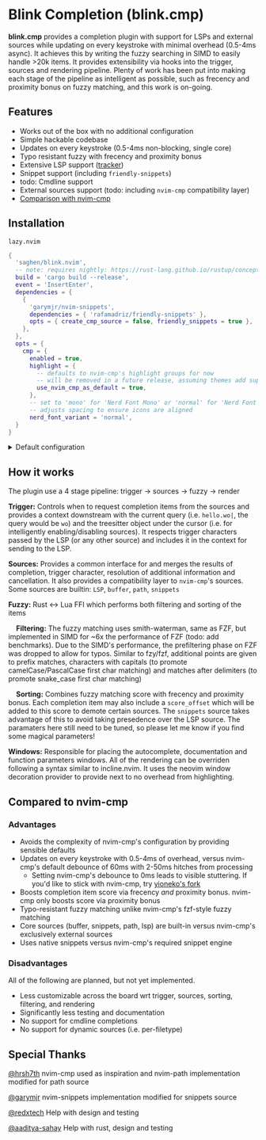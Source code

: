 # Blink Completion (blink.cmp)

**blink.cmp** provides a completion plugin with support for LSPs and external sources while updating on every keystroke with minimal overhead (0.5-4ms async). It achieves this by writing the fuzzy searching in SIMD to easily handle >20k items. It provides extensibility via hooks into the trigger, sources and rendering pipeline. Plenty of work has been put into making each stage of the pipeline as intelligent as possible, such as frecency and proximity bonus on fuzzy matching, and this work is on-going.

## Features

- Works out of the box with no additional configuration
- Simple hackable codebase
- Updates on every keystroke (0.5-4ms non-blocking, single core)
- Typo resistant fuzzy with frecency and proximity bonus
- Extensive LSP support ([tracker](./LSP_TRACKER.md))
- Snippet support (including `friendly-snippets`)
- todo: Cmdline support
- External sources support (todo: including `nvim-cmp` compatibility layer)
- [Comparison with nvim-cmp](#compared-to-nvim-cmp)

## Installation

`lazy.nvim`

```lua
{
  'saghen/blink.nvim',
  -- note: requires nightly: https://rust-lang.github.io/rustup/concepts/channels.html#working-with-nightly-rust
  build = 'cargo build --release',
  event = 'InsertEnter',
  dependencies = {
    {
      'garymjr/nvim-snippets',
      dependencies = { 'rafamadriz/friendly-snippets' },
      opts = { create_cmp_source = false, friendly_snippets = true },
    },
  },
  opts = {
    cmp = {
      enabled = true,
      highlight = {
        -- defaults to nvim-cmp's highlight groups for now
        -- will be removed in a future release, assuming themes add support
        use_nvim_cmp_as_default = true,
      },
      -- set to 'mono' for 'Nerd Font Mono' or 'normal' for 'Nerd Font'
      -- adjusts spacing to ensure icons are aligned
      nerd_font_variant = 'normal',
  }
}
```

<details>
<summary>Default configuration</summary>

<!-- config:start -->

```lua
{
  -- for keymap, all values may be string | string[]
  -- use an empty table to disable a keymap
  keymap = {
    show = '<C-space>',
    hide = '<C-e>',
    accept = '<Tab>',
    select_prev = { '<Up>', '<C-j>' },
    select_next = { '<Down>', '<C-k>' },

    show_documentation = {},
    hide_documentation = {},
    scroll_documentation_up = '<C-b>',
    scroll_documentation_down = '<C-f>',

    snippet_forward = '<Tab>',
    snippet_backward = '<S-Tab>',
  },

  trigger = {
    -- regex used to get the text when fuzzy matching
    -- changing this may break some sources, so please report if you run into issues
    context_regex = '[%w_\\-]',
    -- LSPs can indicate when to show the completion window via trigger characters
    -- however, some LSPs (*cough* tsserver *cough*) return characters that would essentially
    -- always show the window. We block these by default
    blocked_trigger_characters = { ' ', '\n', '\t' },
    -- when true, will show the completion window when the cursor comes after a trigger character when entering insert mode
    show_on_insert_on_trigger_character = true,
  },

  fuzzy = {
    -- frencency tracks the most recently/frequently used items and boosts the score of the item
    use_frecency = true,
    -- proximity bonus boosts the score of items with a value in the buffer
    use_proximity = true,
    max_items = 200,
    -- controls which sorts to use and in which order, these three are currently the only allowed options
    sorts = { 'label', 'kind', 'score' },
  },

  sources = {
    -- similar to nvim-cmp's sources, but we point directly to the source module
    -- multiple groups can be provided, where it'll fallback to the next group if the previous
    -- returns no completion items
    providers = {
      {
        { 'blink.cmp.sources.lsp' },
        { 'blink.cmp.sources.path' },
        { 'blink.cmp.sources.snippets', score_offset = -3 },
      },
      { { 'blink.cmp.sources.buffer' } },
    },
  },

  windows = {
    autocomplete = {
      min_width = 30,
      max_width = 60,
      max_height = 10,
      order = 'top_down',
      -- which directions to show the window,
      -- falling back to the next direction when there's not enough space
      direction_priority = { 'n', 's' },
    },
    documentation = {
      min_width = 10,
      max_width = 60,
      max_height = 20,
      -- which directions to show the documentation window,
      -- for each of the possible autocomplete window directions,
      -- falling back to the next direction when there's not enough space
      direction_priority = {
        autocomplete_north = { 'e', 'w', 'n', 's' },
        autocomplete_south = { 'e', 'w', 's', 'n' },
      },
      auto_show = true,
      auto_show_delay_ms = 0,
      update_delay_ms = 100,
    },
  },

  highlight = {
    ns = vim.api.nvim_create_namespace('blink_cmp'),
    -- sets the fallback highlight groups to nvim-cmp's highlight groups
    -- useful for when your theme doesn't support blink.cmp
    use_nvim_cmp_as_default = false,
  },

  nerd_font_variant = 'mono',
  kind_icons = {
    Text = '󰉿',
    Method = '󰊕',
    Function = '󰊕',
    Constructor = '󰒓',

    Field = '󰜢',
    Variable = '󰆦',
    Property = '󰖷',

    Class = '󱡠',
    Interface = '󱡠',
    Struct = '󱡠',
    Module = '󰅩',

    Unit = '󰪚',
    Value = '󰦨',
    Enum = '󰦨',
    EnumMember = '󰦨',

    Keyword = '󰻾',
    Constant = '󰏿',

    Snippet = '󱄽',
    Color = '󰏘',
    File = '󰈔',
    Reference = '󰬲',
    Folder = '󰉋',
    Event = '󱐋',
    Operator = '󰪚',
    TypeParameter = '󰬛',
  },
}
```

<!-- config:end -->

</details>

## How it works

The plugin use a 4 stage pipeline: trigger -> sources -> fuzzy -> render

**Trigger:** Controls when to request completion items from the sources and provides a context downstream with the current query (i.e. `hello.wo|`, the query would be `wo`) and the treesitter object under the cursor (i.e. for intelligently enabling/disabling sources). It respects trigger characters passed by the LSP (or any other source) and includes it in the context for sending to the LSP.

**Sources:** Provides a common interface for and merges the results of completion, trigger character, resolution of additional information and cancellation. It also provides a compatibility layer to `nvim-cmp`'s sources. Some sources are builtin: `LSP`, `buffer`, `path`, `snippets`

**Fuzzy:** Rust <-> Lua FFI which performs both filtering and sorting of the items

&nbsp;&nbsp;&nbsp;&nbsp;**Filtering:** The fuzzy matching uses smith-waterman, same as FZF, but implemented in SIMD for ~6x the performance of FZF (todo: add benchmarks). Due to the SIMD's performance, the prefiltering phase on FZF was dropped to allow for typos. Similar to fzy/fzf, additional points are given to prefix matches, characters with capitals (to promote camelCase/PascalCase first char matching) and matches after delimiters (to promote snake_case first char matching)

&nbsp;&nbsp;&nbsp;&nbsp;**Sorting:** Combines fuzzy matching score with frecency and proximity bonus. Each completion item may also include a `score_offset` which will be added to this score to demote certain sources. The `snippets` source takes advantage of this to avoid taking presedence over the LSP source. The paramaters here still need to be tuned, so please let me know if you find some magical parameters!

**Windows:** Responsible for placing the autocomplete, documentation and function parameters windows. All of the rendering can be overriden following a syntax similar to incline.nvim. It uses the neovim window decoration provider to provide next to no overhead from highlighting.

## Compared to nvim-cmp

### Advantages

- Avoids the complexity of nvim-cmp's configuration by providing sensible defaults
- Updates on every keystroke with 0.5-4ms of overhead, versus nvim-cmp's default debounce of 60ms with 2-50ms hitches from processing
    - Setting nvim-cmp's debounce to 0ms leads to visible stuttering. If you'd like to stick with nvim-cmp, try [yioneko's fork](https://github.com/yioneko/nvim-cmp)
- Boosts completion item score via frecency *and* proximity bonus. nvim-cmp only boosts score via proximity bonus
- Typo-resistant fuzzy matching unlike nvim-cmp's fzf-style fuzzy matching
- Core sources (buffer, snippets, path, lsp) are built-in versus nvim-cmp's exclusively external sources
- Uses native snippets versus nvim-cmp's required snippet engine

### Disadvantages

All of the following are planned, but not yet implemented.

- Less customizable across the board wrt trigger, sources, sorting, filtering, and rendering
- Significantly less testing and documentation
- No support for cmdline completions
- No support for dynamic sources (i.e. per-filetype)

## Special Thanks

[@hrsh7th](https://github.com/hrsh7th/) nvim-cmp used as inspiration and nvim-path implementation modified for path source

[@garymjr](https://github.com/garymjr) nvim-snippets implementation modified for snippets source

[@redxtech](https://github.com/redxtech) Help with design and testing

[@aaditya-sahay](https://github.com/aaditya-sahay) Help with rust, design and testing
